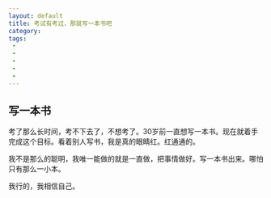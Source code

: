 ```yaml
---
layout: default
title: 考试有考过，那就写一本书吧
category: 
tags: 
 - 
 - 
 - 
 - 
 - 
---
```


## 写一本书 ##

考了那么长时间，考不下去了，不想考了。30岁前一直想写一本书。现在就着手完成这个目标。看着别人写书，我是真的眼睛红。红通通的。

我不是那么的聪明，我唯一能做的就是一直做，把事情做好。写一本书出来。哪怕只有那么一小本。

我行的，我相信自己。